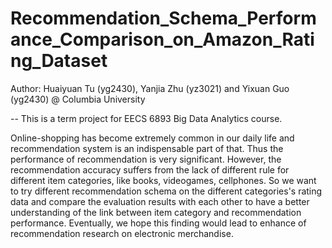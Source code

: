 # Recommendation_Schema_Performance_Comparison_on_Amazon_Rating_Dataset
Author: Huaiyuan Tu (yg2430), Yanjia Zhu (yz3021) and Yixuan Guo (yg2430) @ Columbia University

-- This is a term project for EECS 6893 Big Data Analytics course.

Online-shopping has become extremely common in our daily
life and recommendation system is an indispensable part of
that. Thus the performance of recommendation is very
significant.
However, the recommendation accuracy suffers from the lack
of different rule for different item categories, like books,
videogames, cellphones. So we want to try different
recommendation schema on the different categories's rating
data and compare the evaluation results with each other to
have a better understanding of the link between item
category and recommendation performance.
Eventually, we hope this finding would lead to enhance of
recommendation research on electronic merchandise.
